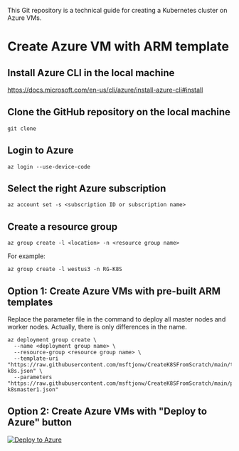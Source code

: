 This Git repository is a technical guide for creating a Kubernetes cluster on Azure VMs.

# Create Azure VM with ARM template <br/>

## Install Azure CLI in the local machine
https://docs.microsoft.com/en-us/cli/azure/install-azure-cli#install

## Clone the GitHub repository on the local machine
```
git clone 
```

## Login to Azure
```
az login --use-device-code
```

## Select the right Azure subscription
```
az account set -s <subscription ID or subscription name>
```

## Create a resource group
```
az group create -l <location> -n <resource group name>
```
For example:
```
az group create -l westus3 -n RG-K8S
```

## Option 1: Create Azure VMs with pre-built ARM templates
Replace the parameter file in the command to deploy all master nodes and worker nodes. Actually, there is only differences in the name.
```
az deployment group create \
  --name <deployment group name> \
  --resource-group <resource group name> \
  --template-uri "https://raw.githubusercontent.com/msftjonw/CreateK8SFromScratch/main/template-k8s.json" \
  --parameters "https://raw.githubusercontent.com/msftjonw/CreateK8SFromScratch/main/parameters-k8smaster1.json"
```

## Option 2: Create Azure VMs with "Deploy to Azure" button
[![Deploy to Azure](https://aka.ms/deploytoazurebutton)](https://portal.azure.com/#create/Microsoft.Template/uri/https%3A%2F%2Fraw.githubusercontent.com%2Fmsftjonw%2FCreateK8SFromScratch%2Fmain%2Ftemplate-k8s.json)
